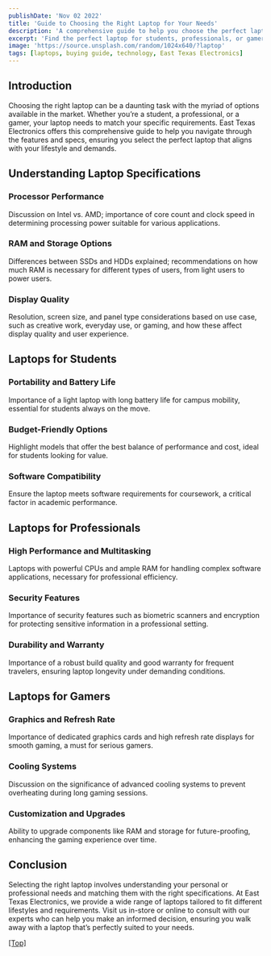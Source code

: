 ```yaml
---
publishDate: 'Nov 02 2022'
title: 'Guide to Choosing the Right Laptop for Your Needs'
description: 'A comprehensive guide to help you choose the perfect laptop that matches your lifestyle and demands, covering everything from specs to specific user needs.'
excerpt: 'Find the perfect laptop for students, professionals, or gamers with our detailed guide on specs and features that cater to each user's unique requirements.'
image: 'https://source.unsplash.com/random/1024x640/?laptop'
tags: [laptops, buying guide, technology, East Texas Electronics]
---
```



## Introduction

Choosing the right laptop can be a daunting task with the myriad of options available in the market. Whether you’re a student, a professional, or a gamer, your laptop needs to match your specific requirements. East Texas Electronics offers this comprehensive guide to help you navigate through the features and specs, ensuring you select the perfect laptop that aligns with your lifestyle and demands.

## Understanding Laptop Specifications

### Processor Performance

Discussion on Intel vs. AMD; importance of core count and clock speed in determining processing power suitable for various applications.

### RAM and Storage Options

Differences between SSDs and HDDs explained; recommendations on how much RAM is necessary for different types of users, from light users to power users.

### Display Quality

Resolution, screen size, and panel type considerations based on use case, such as creative work, everyday use, or gaming, and how these affect display quality and user experience.

## Laptops for Students

### Portability and Battery Life

Importance of a light laptop with long battery life for campus mobility, essential for students always on the move.

### Budget-Friendly Options

Highlight models that offer the best balance of performance and cost, ideal for students looking for value.

### Software Compatibility

Ensure the laptop meets software requirements for coursework, a critical factor in academic performance.

## Laptops for Professionals

### High Performance and Multitasking

Laptops with powerful CPUs and ample RAM for handling complex software applications, necessary for professional efficiency.

### Security Features

Importance of security features such as biometric scanners and encryption for protecting sensitive information in a professional setting.

### Durability and Warranty

Importance of a robust build quality and good warranty for frequent travelers, ensuring laptop longevity under demanding conditions.

## Laptops for Gamers

### Graphics and Refresh Rate

Importance of dedicated graphics cards and high refresh rate displays for smooth gaming, a must for serious gamers.

### Cooling Systems

Discussion on the significance of advanced cooling systems to prevent overheating during long gaming sessions.

### Customization and Upgrades

Ability to upgrade components like RAM and storage for future-proofing, enhancing the gaming experience over time.

## Conclusion

Selecting the right laptop involves understanding your personal or professional needs and matching them with the right specifications. At East Texas Electronics, we provide a wide range of laptops tailored to fit different lifestyles and requirements. Visit us in-store or online to consult with our experts who can help you make an informed decision, ensuring you walk away with a laptop that’s perfectly suited to your needs.

[[Top]](#top)
